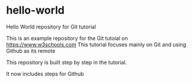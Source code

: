 # hello-world
Hello World repository for Git tutorial

This is an example repository for the Git tutoial on https://www.w3schools.com
This tutorial focuses mainly on Git and using Github as its remote

This repository is built step by step in the tutorial. 

It now includes steps for Github

